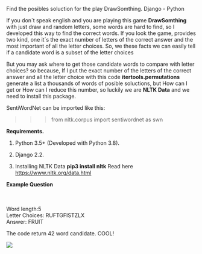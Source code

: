 Find the posibles soluction for the play DrawSomthing. Django - Python


If you don´t speak english and you are playing this game <strong>DrawSomthing</strong> with just draw and random letters, some words are hard to find, so  I developed this way to
find the correct words. If you look the game, provides two kind, one it´s the exact number of letters of the correct answer and the most important of all the letter choices. So,
we these facts we can easily tell if a candidate word is a subset of the letter choices


But you may ask where to get those candidate words to compare with letter choices? so because, If I put the exact number of the letters of the correct answer  and all the letter
choice with this code <strong>itertools.permutations</strong> generate a list a thousands of words of posible soluctions, but How can I get or How can I reduce this number,
so luckily we are <strong>NLTK Data</strong> and we need to install this package.

SentiWordNet can be imported like this:

>>> from nltk.corpus import sentiwordnet as swn


<p>
  <strong>Requirements.</strong>
</p>
<ol>
   <li>
    <p>
      Python 3.5+ (Developed with Python 3.8).
    </p>  
  </li>
  
  
   <li>
    <p>
    Django 2.2.
    </p>  
  </li>
  
 
  
   <li>
    <p>
    Installing NLTK Data <strong>pip3 install nltk</strong> Read here <a href="https://www.nltk.org/data.html">https://www.nltk.org/data.html</a>
    </p>  
  </li>
 
</ol>



<p>
  <strong>Example Question</strong>
</p>  
<br>
<br>
  Word length:5
<br>
  Letter Choices: RUFTGFISTZLX
<br>
  Answer: FRUIT
  


<p>
  The code return 42 word candidate. COOL!
</p>


<img src="https://i.ibb.co/gTjGgWR/Whats-App-Image-2021-04-13-at-5-18-59-PM.jpg">


